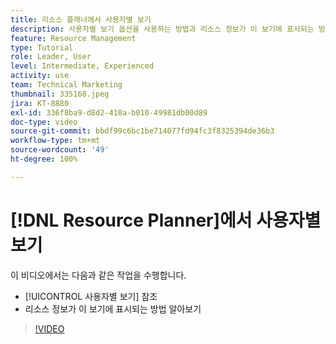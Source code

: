 ```yaml
---
title: 리소스 플래너에서 사용자별 보기
description: 사용자별 보기 옵션을 사용하는 방법과 리소스 정보가 이 보기에 표시되는 방법을 확인합니다.
feature: Resource Management
type: Tutorial
role: Leader, User
level: Intermediate, Experienced
activity: use
team: Technical Marketing
thumbnail: 335168.jpeg
jira: KT-8880
exl-id: 336f8ba9-d8d2-410a-b010-49981db00d89
doc-type: video
source-git-commit: bbdf99c6bc1be714077fd94fc3f8325394de36b3
workflow-type: tm+mt
source-wordcount: '49'
ht-degree: 100%

---
```


# [!DNL Resource Planner]에서 사용자별 보기

이 비디오에서는 다음과 같은 작업을 수행합니다.

* [!UICONTROL 사용자별 보기] 참조
* 리소스 정보가 이 보기에 표시되는 방법 알아보기


>[!VIDEO](https://video.tv.adobe.com/v/3443813/?quality=12&learn=on&enablevpops=1&captions=kor)

